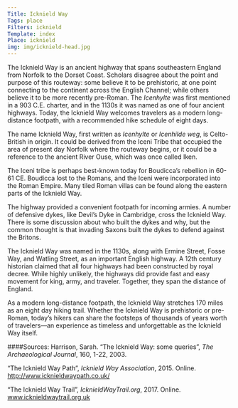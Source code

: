 ```yaml
---
Title: Icknield Way
Tags: place
Filters: icknield
Template: index
Place: icknield
img: img/icknield-head.jpg
---
```


The Icknield Way is an ancient highway that spans southeastern England from Norfolk to the Dorset Coast. Scholars disagree about the point and purpose of this routeway: some believe it to be prehistoric, at one point connecting to the continent across the English Channel; while others believe it to be more recently pre-Roman. The *Icenhylte* was first mentioned in a 903 C.E. charter, and in the 1130s it was named as one of four ancient highways. Today, the Icknield Way welcomes travelers as a modern long-distance footpath, with a recommended hike schedule of eight days. 

The name Icknield Way, first written as *Icenhylte* or *Icenhilde weg*, is Celto-British in origin. It could be derived from the Iceni Tribe that occupied the area of present day Norfolk where the routeway begins, or it could be a reference to the ancient River Ouse, which was once called Iken. 

The Iceni tribe is perhaps best-known today for Boudicca’s rebellion in 60-61 CE. Boudicca lost to the Romans, and the Iceni were incorporated into the Roman Empire. Many tiled Roman villas can be found along the eastern parts of the Icknield Way. 

The highway provided a convenient footpath for incoming armies. A number of defensive dykes, like Devil’s Dyke in Cambridge, cross the Icknield Way. There is some discussion about who built the dykes and why, but the common thought is that invading Saxons built the dykes to defend against the Britons. 

The Icknield Way was named in the 1130s, along with Ermine Street, Fosse Way, and Watling Street, as an important English highway. A 12th century historian claimed that all four highways had been constructed by royal decree. While highly unlikely, the highways did provide fast and easy movement for king, army, and traveler. Together, they span the distance of England. 

As a modern long-distance footpath, the Icknield Way stretches 170 miles as an eight day hiking trail. Whether the Icknield Way is prehistoric or pre-Roman, today’s hikers can share the footsteps of thousands of years worth of travelers—an experience as timeless and unforgettable as the Icknield Way itself. 

####Sources:
Harrison, Sarah. “The Icknield Way: some queries”, *The Archaeological Journal*, 160, 1-22, 2003.

“The Icknield Way Path”, *Icknield Way Association*, 2015. Online. http://www.icknieldwaypath.co.uk/

“The Icknield Way Trail”, *IcknieldWayTrail.org*, 2017. Online. www.icknieldwaytrail.org.uk
